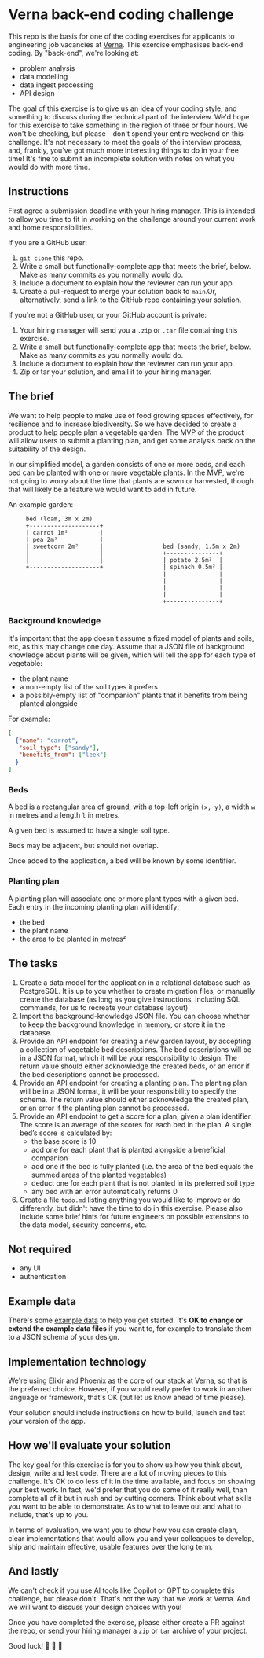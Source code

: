 # Verna back-end coding challenge

This repo is the basis for one of the coding exercises for applicants to engineering job vacancies at [Verna]. This exercise emphasises back-end coding. By "back-end", we're looking at:

- problem analysis
- data modelling
- data ingest processing
- API design

The goal of this exercise is to give us an idea of your coding style, and something to discuss during the technical part of the interview. We'd hope for this exercise to take something in the region of three or four hours. We won't be checking, but please - don't spend your entire weekend on this challenge. It's not necessary to meet the goals of the interview process, and, frankly, you've got much more interesting things to do in your free time! It's fine to submit an incomplete solution with notes on what you would do with more time.

## Instructions

First agree a submission deadline with your hiring manager. This is intended to allow you time to fit in working on the challenge around your current work and home responsibilities.

If you are a GitHub user:

1. `git clone` this repo.
2. Write a small but functionally-complete app that meets the brief, below. Make as many commits as you normally would do.
3. Include a document to explain how the reviewer can run your app.
4. Create a pull-request to merge your solution back to `main`.Or, alternatively, send a link to the GitHub repo containing your solution.

If you're not a GitHub user, or your GitHub account is private:

1. Your hiring manager will send you a `.zip` or `.tar` file containing   this exercise.
2. Write a small but functionally-complete app that meets the brief, below. Make as many commits as you normally would do.
3. Include a document to explain how the reviewer can run your app.
4. Zip or tar your solution, and email it to your hiring manager.

## The brief

We want to help people to make use of food growing spaces effectively, for resilience and to increase biodiversity. So we have decided to create a product to help people plan a vegetable garden. The MVP of the product will allow users to submit a planting plan, and get some analysis back on the suitability of the design.

In our simplified model, a garden consists of one or more beds, and each bed can be planted with one or more vegetable plants. In the MVP, we're not going to worry about the time that plants are sown or harvested, though that will likely be a feature we would want to add in future.

An example garden:

```text
     bed (loam, 3m x 2m)
     +--------------------+
     | carrot 1m²         |
     | pea 2m²            |
     | sweetcorn 2m²      |                 bed (sandy, 1.5m x 2m)
     |                    |                 +---------------+
     |                    |                 | potato 2.5m²  |
     +--------------------+                 | spinach 0.5m² |
                                            |               |
                                            |               |
                                            |               |
                                            |               |
                                            +---------------+
```

### Background knowledge

It's important that the app doesn't assume a fixed model of plants and soils, etc, as this may change one day. Assume that a JSON file of background knowledge about plants will be given, which will tell the app for each type of vegetable:

- the plant name
- a non-empty list of the soil types it prefers
- a possibly-empty list of "companion" plants that it benefits from being planted alongside

For example:

```json
[
  {"name": "carrot",
   "soil_type": ["sandy"],
   "benefits_from": ["leek"]
  }
]
```

### Beds

A bed is a rectangular area of ground, with a top-left origin `(x, y)`, a width `w` in metres and a length `l` in metres.

A given bed is assumed to have a single soil type.

Beds may be adjacent, but should not overlap.

Once added to the application, a bed will be known by some identifier.

### Planting plan

A planting plan will associate one or more plant types with a given bed. Each entry in the incoming planting plan will identify:

- the bed
- the plant name
- the area to be planted in metres²

## The tasks

1. Create a data model for the application in a relational database such as PostgreSQL. It is up to you whether to create migration files, or manually create the database (as long as you give instructions, including SQL commands, for us to recreate your database layout)
2. Import the background-knowledge JSON file. You can choose whether to keep the background knowledge in memory, or store it in the database.
3. Provide an API endpoint for creating a new garden layout, by accepting a collection of vegetable bed descriptions. The bed descriptions will be in a JSON format, which it will be your responsibility to design. The return value should either acknowledge the created beds, or an error if the bed descriptions cannot be processed.
4. Provide an API endpoint for creating a planting plan. The planting plan will be in a JSON format, it will be your responsibility to specify the schema. The return value should either acknowledge the created plan, or an error if the planting plan cannot be processed.
5. Provide an API endpoint to get a score for a plan, given a plan identifier. The score is an average of the scores for each bed in the plan. A single bed’s score is calculated by:
    - the base score is 10
    - add one for each plant that is planted alongside a beneficial companion
    - add one if the bed is fully planted (i.e. the area of the bed equals the summed areas of the planted vegetables)
    - deduct one for each plant that is not planted in its preferred soil type
    - any bed with an error automatically returns 0
6. Create a file `todo.md` listing anything you would like to improve or do differently, but didn't have the time to do in this exercise. Please also include some brief hints for future engineers on possible extensions to the data model, security concerns, etc.

## Not required

- any UI
- authentication

## Example data

There's some [example data] to help you get started. It's **OK to change or extend the example data files** if you want to, for example to translate them to a JSON schema of your design.

## Implementation technology

We're using Elixir and Phoenix as the core of our stack at Verna, so that is the preferred choice. However, if you would really prefer to work in another language or framework, that's OK (but let us know ahead of time please).

Your solution should include instructions on how to build, launch and test your version of the app.

## How we'll evaluate your solution

The key goal for this exercise is for you to show us how you think about, design, write and test code. There are a lot of moving pieces to this challenge. It's OK to do less of it in the time available, and focus on showing your best work. In fact, we'd prefer that you do some of it really well, than complete all of it but in rush and by cutting corners. Think about what skills you want to be able to demonstrate. As to what to leave out and what to include, that's up to you.

In terms of evaluation, we want you to show how you can create clean, clear implementations that would allow you and your colleagues to develop, ship and maintain effective, usable features over the long term.

## And lastly

We can't check if you use AI tools like Copilot or GPT to complete this challenge, but please don't. That's not the way that we work at Verna. And we will want to discuss your design choices with you!

Once you have completed the exercise, please either create a PR against the repo, or send your hiring manager a `zip` or `tar` archive of your project.

Good luck!
🥦 🥕 🧄

[example data]: ./example-data/
[Verna]: https://verna.earth

